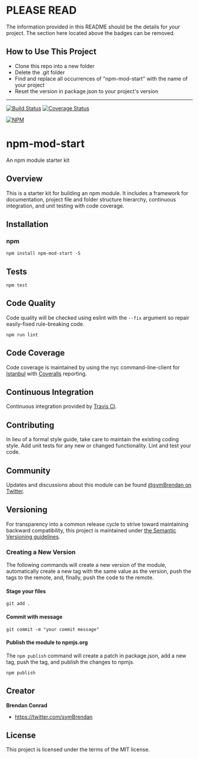 # PLEASE READ
The information provided in this README should be the details for *your* project. The section here located above the badges can be removed.

## How to Use This Project
* Clone this repo into a new folder
* Delete the .git folder
* Find and replace all occurrences of "npm-mod-start" with the name of your project
* Reset the version in package.json to your project's version

__________________________________________________

[![Build Status](https://travis-ci.org/brencon/npm-mod-start.svg?branch=master)](https://travis-ci.org/brencon/npm-mod-start) [![Coverage Status](https://coveralls.io/repos/github/brencon/npm-mod-start/badge.svg?branch=master)](https://coveralls.io/github/brencon/npm-mod-start?branch=master)

[![NPM](https://nodei.co/npm/npm-mod-start.png)](https://nodei.co/npm/npm-mod-start/)

# npm-mod-start
An npm module starter kit

## Overview
This is a starter kit for building an npm module. It includes a framework for documentation, project file and folder structure hierarchy, continuous integration, and unit testing with code coverage.

## Installation

### npm
`npm install npm-mod-start -S`

## Tests
`npm test`

## Code Quality
Code quality will be checked using eslint with the `--fix` argument so repair easily-fixed rule-breaking code.

`npm run lint`

## Code Coverage
Code coverage is maintained by using the nyc command-line-client for [Istanbul](https://istanbul.js.org/) with [Coveralls](https://coveralls.io) reporting.

## Continuous Integration
Continuous integration provided by [Travis CI](https://travis-ci.org).

## Contributing
In lieu of a formal style guide, take care to maintain the existing coding style. Add unit tests for any new or changed functionality. Lint and test your code.

## Community
Updates and discussions about this module can be found [@symBrendan on Twitter](https://twitter.com/symBrendan).

## Versioning
For transparency into a common release cycle to strive toward maintaining backward compatibility, this project is maintained under [the Semantic Versioning guidelines](http://semver.org/).

### Creating a New Version
The following commands will create a new version of the module, automatically create a new tag with the same value as the version, push the tags to the remote, and, finally, push the code to the remote.

#### Stage your files
`git add .`

#### Commit with message
`git commit -m "your commit message"`

#### Publish the module to npmjs.org
The `npm publish` command will create a patch in package.json, add a new tag, push the tag, and publish the changes to npmjs.

`npm publish`

## Creator

**Brendan Conrad**

- <https://twitter.com/symBrendan>

## License
This project is licensed under the terms of the MIT license.
